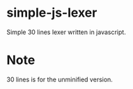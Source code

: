 # simple-js-lexer
Simple 30 lines lexer written in javascript.
# Note
30 lines is for the unminified version.
